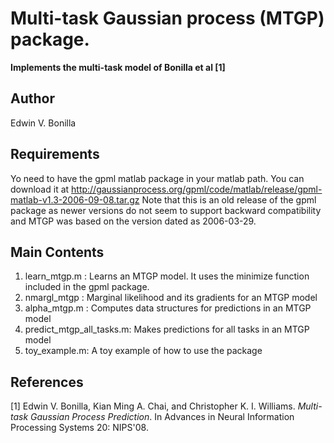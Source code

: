 # Multi-task Gaussian process (MTGP) package. 
**Implements the multi-task model of Bonilla et al [1]**

## Author  
Edwin V. Bonilla

## Requirements
Yo need to have the gpml matlab package in your matlab path. You can download it at
http://gaussianprocess.org/gpml/code/matlab/release/gpml-matlab-v1.3-2006-09-08.tar.gz
Note that this is an old release of the gpml package as newer versions do not seem to support backward compatibility and MTGP was based on the version dated as 2006-03-29. 

## Main Contents
1. learn_mtgp.m : Learns an MTGP model. It uses the minimize function 
                  included in the gpml package.
2. nmargl_mtgp  : Marginal likelihood and its gradients for an MTGP model
2. alpha_mtgp.m :  Computes data structures for predictions in an MTGP model
3. predict_mtgp_all_tasks.m: Makes predictions for all tasks in an MTGP model
3. toy_example.m: A toy example of how to use the package 


## References
[1] Edwin V. Bonilla, Kian Ming A. Chai, and Christopher K. I. Williams.
_Multi-task Gaussian Process Prediction_.
In Advances in Neural Information Processing Systems 20: NIPS'08.


